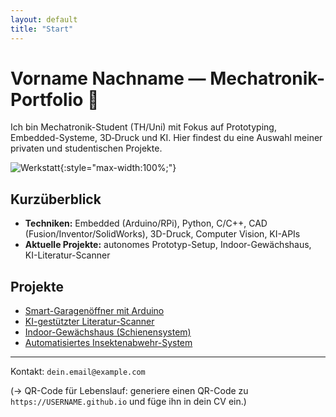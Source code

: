 ```yaml
---
layout: default
title: "Start"
---
```



# Vorname Nachname — Mechatronik-Portfolio 🚀


Ich bin Mechatronik-Student (TH/Uni) mit Fokus auf Prototyping, Embedded-Systeme, 3D‑Druck und KI. Hier findest du eine Auswahl meiner privaten und studentischen Projekte.


![Werkstatt](/assets/images/workshop.jpg){:style="max-width:100%;"}


## Kurzüberblick


- **Techniken:** Embedded (Arduino/RPi), Python, C/C++, CAD (Fusion/Inventor/SolidWorks), 3D-Druck, Computer Vision, KI-APIs
- **Aktuelle Projekte:** autonomes Prototyp-Setup, Indoor-Gewächshaus, KI-Literatur-Scanner


## Projekte
- [Smart-Garagenöffner mit Arduino](/projects/garage-opener/)
- [KI-gestützter Literatur-Scanner](/projects/literature-scanner/)
- [Indoor-Gewächshaus (Schienensystem)](/projects/indoor-greenhouse/)
- [Automatisiertes Insektenabwehr-System](/projects/insect-defence/)


---


Kontakt: `dein.email@example.com`


(→ QR-Code für Lebenslauf: generiere einen QR-Code zu `https://USERNAME.github.io` und füge ihn in dein CV ein.)
